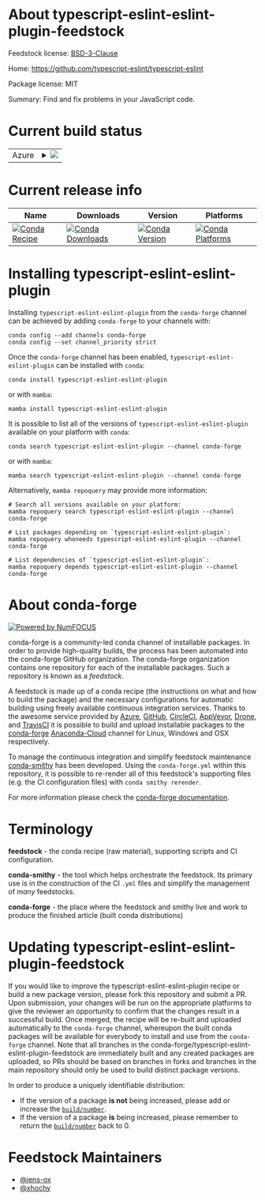 About typescript-eslint-eslint-plugin-feedstock
===============================================

Feedstock license: [BSD-3-Clause](https://github.com/conda-forge/typescript-eslint-eslint-plugin-feedstock/blob/main/LICENSE.txt)

Home: https://github.com/typescript-eslint/typescript-eslint

Package license: MIT

Summary: Find and fix problems in your JavaScript code.

Current build status
====================


<table>
    
  <tr>
    <td>Azure</td>
    <td>
      <details>
        <summary>
          <a href="https://dev.azure.com/conda-forge/feedstock-builds/_build/latest?definitionId=15879&branchName=main">
            <img src="https://dev.azure.com/conda-forge/feedstock-builds/_apis/build/status/typescript-eslint-eslint-plugin-feedstock?branchName=main">
          </a>
        </summary>
        <table>
          <thead><tr><th>Variant</th><th>Status</th></tr></thead>
          <tbody><tr>
              <td>linux_64_nodejs16</td>
              <td>
                <a href="https://dev.azure.com/conda-forge/feedstock-builds/_build/latest?definitionId=15879&branchName=main">
                  <img src="https://dev.azure.com/conda-forge/feedstock-builds/_apis/build/status/typescript-eslint-eslint-plugin-feedstock?branchName=main&jobName=linux&configuration=linux%20linux_64_nodejs16" alt="variant">
                </a>
              </td>
            </tr><tr>
              <td>linux_64_nodejs18</td>
              <td>
                <a href="https://dev.azure.com/conda-forge/feedstock-builds/_build/latest?definitionId=15879&branchName=main">
                  <img src="https://dev.azure.com/conda-forge/feedstock-builds/_apis/build/status/typescript-eslint-eslint-plugin-feedstock?branchName=main&jobName=linux&configuration=linux%20linux_64_nodejs18" alt="variant">
                </a>
              </td>
            </tr><tr>
              <td>linux_aarch64_nodejs16</td>
              <td>
                <a href="https://dev.azure.com/conda-forge/feedstock-builds/_build/latest?definitionId=15879&branchName=main">
                  <img src="https://dev.azure.com/conda-forge/feedstock-builds/_apis/build/status/typescript-eslint-eslint-plugin-feedstock?branchName=main&jobName=linux&configuration=linux%20linux_aarch64_nodejs16" alt="variant">
                </a>
              </td>
            </tr><tr>
              <td>linux_aarch64_nodejs18</td>
              <td>
                <a href="https://dev.azure.com/conda-forge/feedstock-builds/_build/latest?definitionId=15879&branchName=main">
                  <img src="https://dev.azure.com/conda-forge/feedstock-builds/_apis/build/status/typescript-eslint-eslint-plugin-feedstock?branchName=main&jobName=linux&configuration=linux%20linux_aarch64_nodejs18" alt="variant">
                </a>
              </td>
            </tr><tr>
              <td>linux_ppc64le_nodejs16</td>
              <td>
                <a href="https://dev.azure.com/conda-forge/feedstock-builds/_build/latest?definitionId=15879&branchName=main">
                  <img src="https://dev.azure.com/conda-forge/feedstock-builds/_apis/build/status/typescript-eslint-eslint-plugin-feedstock?branchName=main&jobName=linux&configuration=linux%20linux_ppc64le_nodejs16" alt="variant">
                </a>
              </td>
            </tr><tr>
              <td>linux_ppc64le_nodejs18</td>
              <td>
                <a href="https://dev.azure.com/conda-forge/feedstock-builds/_build/latest?definitionId=15879&branchName=main">
                  <img src="https://dev.azure.com/conda-forge/feedstock-builds/_apis/build/status/typescript-eslint-eslint-plugin-feedstock?branchName=main&jobName=linux&configuration=linux%20linux_ppc64le_nodejs18" alt="variant">
                </a>
              </td>
            </tr><tr>
              <td>osx_64_nodejs16</td>
              <td>
                <a href="https://dev.azure.com/conda-forge/feedstock-builds/_build/latest?definitionId=15879&branchName=main">
                  <img src="https://dev.azure.com/conda-forge/feedstock-builds/_apis/build/status/typescript-eslint-eslint-plugin-feedstock?branchName=main&jobName=osx&configuration=osx%20osx_64_nodejs16" alt="variant">
                </a>
              </td>
            </tr><tr>
              <td>osx_64_nodejs18</td>
              <td>
                <a href="https://dev.azure.com/conda-forge/feedstock-builds/_build/latest?definitionId=15879&branchName=main">
                  <img src="https://dev.azure.com/conda-forge/feedstock-builds/_apis/build/status/typescript-eslint-eslint-plugin-feedstock?branchName=main&jobName=osx&configuration=osx%20osx_64_nodejs18" alt="variant">
                </a>
              </td>
            </tr><tr>
              <td>osx_arm64_nodejs16</td>
              <td>
                <a href="https://dev.azure.com/conda-forge/feedstock-builds/_build/latest?definitionId=15879&branchName=main">
                  <img src="https://dev.azure.com/conda-forge/feedstock-builds/_apis/build/status/typescript-eslint-eslint-plugin-feedstock?branchName=main&jobName=osx&configuration=osx%20osx_arm64_nodejs16" alt="variant">
                </a>
              </td>
            </tr><tr>
              <td>osx_arm64_nodejs18</td>
              <td>
                <a href="https://dev.azure.com/conda-forge/feedstock-builds/_build/latest?definitionId=15879&branchName=main">
                  <img src="https://dev.azure.com/conda-forge/feedstock-builds/_apis/build/status/typescript-eslint-eslint-plugin-feedstock?branchName=main&jobName=osx&configuration=osx%20osx_arm64_nodejs18" alt="variant">
                </a>
              </td>
            </tr>
          </tbody>
        </table>
      </details>
    </td>
  </tr>
</table>

Current release info
====================

| Name | Downloads | Version | Platforms |
| --- | --- | --- | --- |
| [![Conda Recipe](https://img.shields.io/badge/recipe-typescript--eslint--eslint--plugin-green.svg)](https://anaconda.org/conda-forge/typescript-eslint-eslint-plugin) | [![Conda Downloads](https://img.shields.io/conda/dn/conda-forge/typescript-eslint-eslint-plugin.svg)](https://anaconda.org/conda-forge/typescript-eslint-eslint-plugin) | [![Conda Version](https://img.shields.io/conda/vn/conda-forge/typescript-eslint-eslint-plugin.svg)](https://anaconda.org/conda-forge/typescript-eslint-eslint-plugin) | [![Conda Platforms](https://img.shields.io/conda/pn/conda-forge/typescript-eslint-eslint-plugin.svg)](https://anaconda.org/conda-forge/typescript-eslint-eslint-plugin) |

Installing typescript-eslint-eslint-plugin
==========================================

Installing `typescript-eslint-eslint-plugin` from the `conda-forge` channel can be achieved by adding `conda-forge` to your channels with:

```
conda config --add channels conda-forge
conda config --set channel_priority strict
```

Once the `conda-forge` channel has been enabled, `typescript-eslint-eslint-plugin` can be installed with `conda`:

```
conda install typescript-eslint-eslint-plugin
```

or with `mamba`:

```
mamba install typescript-eslint-eslint-plugin
```

It is possible to list all of the versions of `typescript-eslint-eslint-plugin` available on your platform with `conda`:

```
conda search typescript-eslint-eslint-plugin --channel conda-forge
```

or with `mamba`:

```
mamba search typescript-eslint-eslint-plugin --channel conda-forge
```

Alternatively, `mamba repoquery` may provide more information:

```
# Search all versions available on your platform:
mamba repoquery search typescript-eslint-eslint-plugin --channel conda-forge

# List packages depending on `typescript-eslint-eslint-plugin`:
mamba repoquery whoneeds typescript-eslint-eslint-plugin --channel conda-forge

# List dependencies of `typescript-eslint-eslint-plugin`:
mamba repoquery depends typescript-eslint-eslint-plugin --channel conda-forge
```


About conda-forge
=================

[![Powered by
NumFOCUS](https://img.shields.io/badge/powered%20by-NumFOCUS-orange.svg?style=flat&colorA=E1523D&colorB=007D8A)](https://numfocus.org)

conda-forge is a community-led conda channel of installable packages.
In order to provide high-quality builds, the process has been automated into the
conda-forge GitHub organization. The conda-forge organization contains one repository
for each of the installable packages. Such a repository is known as a *feedstock*.

A feedstock is made up of a conda recipe (the instructions on what and how to build
the package) and the necessary configurations for automatic building using freely
available continuous integration services. Thanks to the awesome service provided by
[Azure](https://azure.microsoft.com/en-us/services/devops/), [GitHub](https://github.com/),
[CircleCI](https://circleci.com/), [AppVeyor](https://www.appveyor.com/),
[Drone](https://cloud.drone.io/welcome), and [TravisCI](https://travis-ci.com/)
it is possible to build and upload installable packages to the
[conda-forge](https://anaconda.org/conda-forge) [Anaconda-Cloud](https://anaconda.org/)
channel for Linux, Windows and OSX respectively.

To manage the continuous integration and simplify feedstock maintenance
[conda-smithy](https://github.com/conda-forge/conda-smithy) has been developed.
Using the ``conda-forge.yml`` within this repository, it is possible to re-render all of
this feedstock's supporting files (e.g. the CI configuration files) with ``conda smithy rerender``.

For more information please check the [conda-forge documentation](https://conda-forge.org/docs/).

Terminology
===========

**feedstock** - the conda recipe (raw material), supporting scripts and CI configuration.

**conda-smithy** - the tool which helps orchestrate the feedstock.
                   Its primary use is in the construction of the CI ``.yml`` files
                   and simplify the management of *many* feedstocks.

**conda-forge** - the place where the feedstock and smithy live and work to
                  produce the finished article (built conda distributions)


Updating typescript-eslint-eslint-plugin-feedstock
==================================================

If you would like to improve the typescript-eslint-eslint-plugin recipe or build a new
package version, please fork this repository and submit a PR. Upon submission,
your changes will be run on the appropriate platforms to give the reviewer an
opportunity to confirm that the changes result in a successful build. Once
merged, the recipe will be re-built and uploaded automatically to the
`conda-forge` channel, whereupon the built conda packages will be available for
everybody to install and use from the `conda-forge` channel.
Note that all branches in the conda-forge/typescript-eslint-eslint-plugin-feedstock are
immediately built and any created packages are uploaded, so PRs should be based
on branches in forks and branches in the main repository should only be used to
build distinct package versions.

In order to produce a uniquely identifiable distribution:
 * If the version of a package **is not** being increased, please add or increase
   the [``build/number``](https://docs.conda.io/projects/conda-build/en/latest/resources/define-metadata.html#build-number-and-string).
 * If the version of a package **is** being increased, please remember to return
   the [``build/number``](https://docs.conda.io/projects/conda-build/en/latest/resources/define-metadata.html#build-number-and-string)
   back to 0.

Feedstock Maintainers
=====================

* [@jens-ox](https://github.com/jens-ox/)
* [@xhochy](https://github.com/xhochy/)


